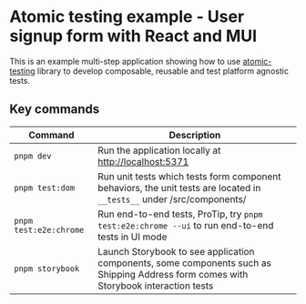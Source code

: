 # Atomic testing example - User signup form with React and MUI

This is an example multi-step application showing how to use [atomic-testing](https://www.atomic-testing.dev/) library
to develop composable, reusable and test platform agnostic tests.

## Key commands

| Command                | Description                                                                                                                          |
| ---------------------- | ------------------------------------------------------------------------------------------------------------------------------------ |
| `pnpm dev`             | Run the application locally at <http://localhost:5371>                                                                               |
| `pnpm test:dom`        | Run unit tests which tests form component behaviors, the unit tests are located in `__tests__` under /src/components/<componentName> |
| `pnpm test:e2e:chrome` | Run end-to-end tests, ProTip, try `pnpm test:e2e:chrome --ui` to run end-to-end tests in UI mode                                     |
| `pnpm storybook`       | Launch Storybook to see application components, some components such as Shipping Address form comes with Storybook interaction tests |
